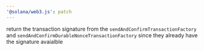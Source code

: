 ```yaml
---
'@solana/web3.js': patch
---
```


return the transaction signature from the `sendAndConfirmTransactionFactory` and `sendAndConfirmDurableNonceTransactionFactory` since they already have the signature avaialble
